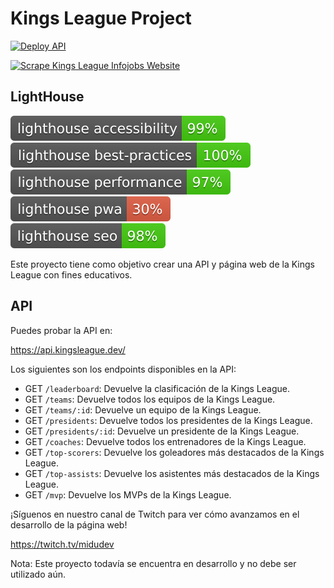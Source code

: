 # Kings League Project

[![Deploy API](https://github.com/midudev/kings-league-project/actions/workflows/deploy-api.yml/badge.svg?branch=main)](https://github.com/maikCyphlock/kings-league-project/actions/workflows/deploy-api.yml)

[![Scrape Kings League Infojobs Website](https://github.com/midudev/kings-league-project/actions/workflows/scrape-kings-league-web.yml/badge.svg?branch=main)](https://github.com/maikCyphlock/kings-league-project/actions/workflows/scrape-kings-league-web.yml)

## LightHouse

[![Lighthouse Accessibility Badge](./test_results/lighthouse_accessibility.svg)](https://github.com/emazzotta/lighthouse-badges)
[![Lighthouse Best Practices Badge](./test_results/lighthouse_best-practices.svg)](https://github.com/emazzotta/lighthouse-badges)
[![Lighthouse Performance Badge](./test_results/lighthouse_performance.svg)](https://github.com/emazzotta/lighthouse-badges)
[![Lighthouse PWA Badge](./test_results/lighthouse_pwa.svg)](https://github.com/emazzotta/lighthouse-badges)
[![Lighthouse SEO Badge](./test_results/lighthouse_seo.svg)](https://github.com/emazzotta/lighthouse-badges)

Este proyecto tiene como objetivo crear una API y página web de la Kings League con fines educativos.

## API

Puedes probar la API en:

https://api.kingsleague.dev/

Los siguientes son los endpoints disponibles en la API:

- GET `/leaderboard`: Devuelve la clasificación de la Kings League.
- GET `/teams`: Devuelve todos los equipos de la Kings League.
- GET `/teams/:id`: Devuelve un equipo de la Kings League.
- GET `/presidents`: Devuelve todos los presidentes de la Kings League.
- GET `/presidents/:id`: Devuelve un presidente de la Kings League.
- GET `/coaches`: Devuelve todos los entrenadores de la Kings League.
- GET `/top-scorers`: Devuelve los goleadores más destacados de la Kings League.
- GET `/top-assists`: Devuelve los asistentes más destacados de la Kings League.
- GET `/mvp`: Devuelve los MVPs de la Kings League.

¡Síguenos en nuestro canal de Twitch para ver cómo avanzamos en el desarrollo de la página web!

https://twitch.tv/midudev

Nota: Este proyecto todavía se encuentra en desarrollo y no debe ser utilizado aún.
